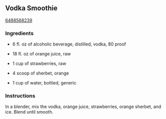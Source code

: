 ## Vodka Smoothie

[6488568239](http://www.food.com/recipe/vodka-smoothie-247476)

### Ingredients

 - 6 fl. oz of alcoholic beverage, distilled, vodka, 80 proof

 - 18 fl. oz of orange juice, raw

 - 1 cup of strawberries, raw

 - 4 scoop of sherbet, orange

 - 1 cup of water, bottled, generic

### Instructions

In a blender, mix the vodka, orange juice, strawberries, orange sherbet, and ice. Blend until smooth.